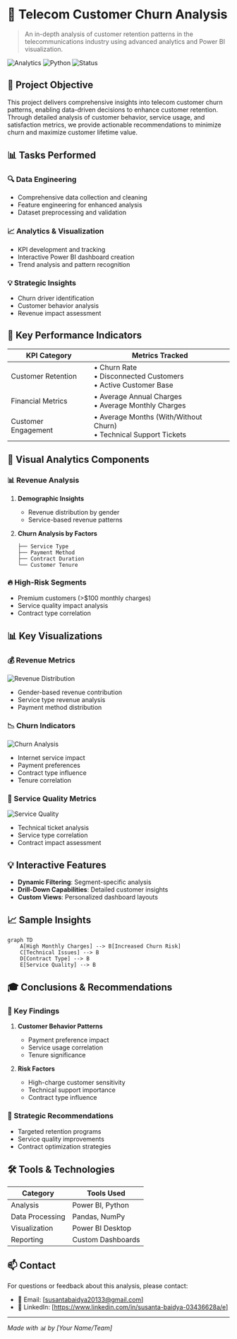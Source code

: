 # 📱 Telecom Customer Churn Analysis

> An in-depth analysis of customer retention patterns in the telecommunications industry using advanced analytics and Power BI visualization.

![Analytics](https://img.shields.io/badge/Analytics-PowerBI-yellow)
![Python](https://img.shields.io/badge/Python-Data%20Analysis-blue)
![Status](https://img.shields.io/badge/Status-Completed-success)

## 🎯 Project Objective

This project delivers comprehensive insights into telecom customer churn patterns, enabling data-driven decisions to enhance customer retention. Through detailed analysis of customer behavior, service usage, and satisfaction metrics, we provide actionable recommendations to minimize churn and maximize customer lifetime value.

## 📊 Tasks Performed

### 🔍 Data Engineering
- Comprehensive data collection and cleaning
- Feature engineering for enhanced analysis
- Dataset preprocessing and validation

### 📈 Analytics & Visualization
- KPI development and tracking
- Interactive Power BI dashboard creation
- Trend analysis and pattern recognition

### 💡 Strategic Insights
- Churn driver identification
- Customer behavior analysis
- Revenue impact assessment

## 📌 Key Performance Indicators

| KPI Category | Metrics Tracked |
|--------------|----------------|
| Customer Retention | • Churn Rate<br>• Disconnected Customers<br>• Active Customer Base |
| Financial Metrics | • Average Annual Charges<br>• Average Monthly Charges |
| Customer Engagement | • Average Months (With/Without Churn)<br>• Technical Support Tickets |

## 🎨 Visual Analytics Components

### 📊 Revenue Analysis
1. **Demographic Insights**
   - Revenue distribution by gender
   - Service-based revenue patterns

2. **Churn Analysis by Factors**
   ```
   ├── Service Type
   ├── Payment Method
   ├── Contract Duration
   └── Customer Tenure
   ```

### 🔥 High-Risk Segments
- Premium customers (>$100 monthly charges)
- Service quality impact analysis
- Contract type correlation

## 📊 Key Visualizations

### 💰 Revenue Metrics
![Revenue Distribution](https://img.shields.io/badge/Revenue-Analysis-green)
- Gender-based revenue contribution
- Service type revenue analysis
- Payment method distribution

### 📉 Churn Indicators
![Churn Analysis](https://img.shields.io/badge/Churn-Analysis-red)
- Internet service impact
- Payment preferences
- Contract type influence
- Tenure correlation

### 🔧 Service Quality Metrics
![Service Quality](https://img.shields.io/badge/Service-Quality-blue)
- Technical ticket analysis
- Service type correlation
- Contract impact assessment

## 💡 Interactive Features

- **Dynamic Filtering**: Segment-specific analysis
- **Drill-Down Capabilities**: Detailed customer insights
- **Custom Views**: Personalized dashboard layouts

## 📈 Sample Insights

```mermaid
graph TD
    A[High Monthly Charges] --> B[Increased Churn Risk]
    C[Technical Issues] --> B
    D[Contract Type] --> B
    E[Service Quality] --> B
```

## 🎓 Conclusions & Recommendations

### 📌 Key Findings
1. **Customer Behavior Patterns**
   - Payment preference impact
   - Service usage correlation
   - Tenure significance

2. **Risk Factors**
   - High-charge customer sensitivity
   - Technical support importance
   - Contract type influence

### 🎯 Strategic Recommendations
- Targeted retention programs
- Service quality improvements
- Contract optimization strategies

## 🛠️ Tools & Technologies

| Category | Tools Used |
|----------|------------|
| Analysis | Power BI, Python |
| Data Processing | Pandas, NumPy |
| Visualization | Power BI Desktop |
| Reporting | Custom Dashboards |

## 📫 Contact

For questions or feedback about this analysis, please contact:
- 📧 Email: [susantabaidya20133@gmail.com]
- 💼 LinkedIn: [https://www.linkedin.com/in/susanta-baidya-03436628a/e]

---

*Made with 📊 by [Your Name/Team]*
